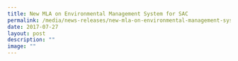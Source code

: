 ```yaml
---
title: New MLA on Environmental Management System for SAC
permalink: /media/news-releases/new-mla-on-environmental-management-system-for-sac/
date: 2017-07-27
layout: post
description: ""
image: ""
---
```

